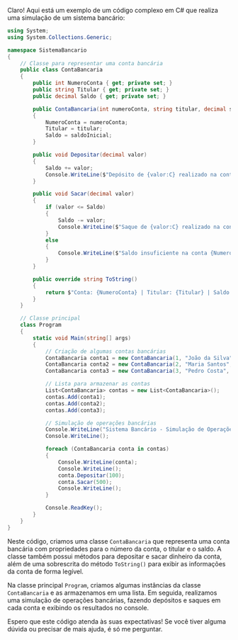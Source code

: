 Claro! Aqui está um exemplo de um código complexo em C# que realiza uma simulação de um sistema bancário:

```csharp
using System;
using System.Collections.Generic;

namespace SistemaBancario
{
    // Classe para representar uma conta bancária
    public class ContaBancaria
    {
        public int NumeroConta { get; private set; }
        public string Titular { get; private set; }
        public decimal Saldo { get; private set; }

        public ContaBancaria(int numeroConta, string titular, decimal saldoInicial)
        {
            NumeroConta = numeroConta;
            Titular = titular;
            Saldo = saldoInicial;
        }

        public void Depositar(decimal valor)
        {
            Saldo += valor;
            Console.WriteLine($"Depósito de {valor:C} realizado na conta {NumeroConta}. Novo saldo: {Saldo:C}.");
        }

        public void Sacar(decimal valor)
        {
            if (valor <= Saldo)
            {
                Saldo -= valor;
                Console.WriteLine($"Saque de {valor:C} realizado na conta {NumeroConta}. Novo saldo: {Saldo:C}.");
            }
            else
            {
                Console.WriteLine($"Saldo insuficiente na conta {NumeroConta} para realizar o saque de {valor:C}.");
            }
        }

        public override string ToString()
        {
            return $"Conta: {NumeroConta} | Titular: {Titular} | Saldo: {Saldo:C}";
        }
    }

    // Classe principal
    class Program
    {
        static void Main(string[] args)
        {
            // Criação de algumas contas bancárias
            ContaBancaria conta1 = new ContaBancaria(1, "João da Silva", 1000);
            ContaBancaria conta2 = new ContaBancaria(2, "Maria Santos", 500);
            ContaBancaria conta3 = new ContaBancaria(3, "Pedro Costa", 2000);

            // Lista para armazenar as contas
            List<ContaBancaria> contas = new List<ContaBancaria>();
            contas.Add(conta1);
            contas.Add(conta2);
            contas.Add(conta3);

            // Simulação de operações bancárias
            Console.WriteLine("Sistema Bancário - Simulação de Operações");
            Console.WriteLine();

            foreach (ContaBancaria conta in contas)
            {
                Console.WriteLine(conta);
                Console.WriteLine();
                conta.Depositar(100);
                conta.Sacar(500);
                Console.WriteLine();
            }

            Console.ReadKey();
        }
    }
}
```

Neste código, criamos uma classe `ContaBancaria` que representa uma conta bancária com propriedades para o número da conta, o titular e o saldo. A classe também possui métodos para depositar e sacar dinheiro da conta, além de uma sobrescrita do método `ToString()` para exibir as informações da conta de forma legível.

Na classe principal `Program`, criamos algumas instâncias da classe `ContaBancaria` e as armazenamos em uma lista. Em seguida, realizamos uma simulação de operações bancárias, fazendo depósitos e saques em cada conta e exibindo os resultados no console.

Espero que este código atenda às suas expectativas! Se você tiver alguma dúvida ou precisar de mais ajuda, é só me perguntar.